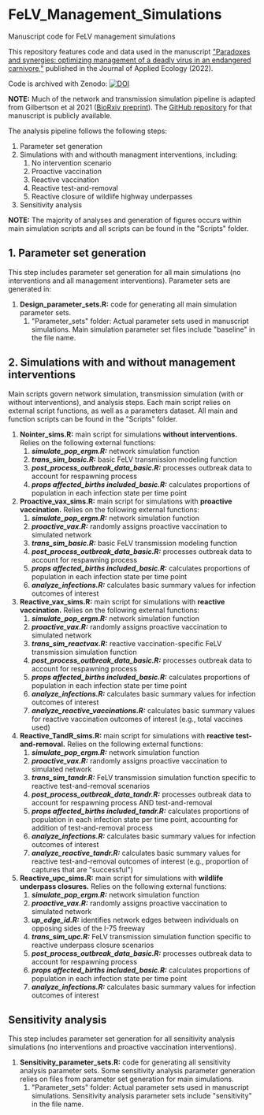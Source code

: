 # FeLV_Management_Simulations
Manuscript code for FeLV management simulations

This repository features code and data used in the manuscript ["Paradoxes and synergies: optimizing management of a deadly virus in an endangered carnivore,"](https://doi.org/10.1111/1365-2664.14165) published in the Journal of Applied Ecology (2022).

Code is archived with Zenodo: [![DOI](https://zenodo.org/badge/328459524.svg)](https://zenodo.org/badge/latestdoi/328459524)


**NOTE:** Much of the network and transmission simulation pipeline is adapted from Gilbertson et al 2021 ([BioRxiv preprint](https://doi.org/10.1101/2021.01.09.426055)). The [GitHub repository](https://github.com/mjones029/FIV_FeLV_Transmission) for that manuscript is publicly available.

The analysis pipeline follows the following steps:
1. Parameter set generation
2. Simulations with and withouth managment interventions, including:
    1. No intervention scenario
    2. Proactive vaccination
    3. Reactive vaccination
    4. Reactive test-and-removal
    5. Reactive closure of wildlife highway underpasses
3. Sensitivity analysis

**NOTE:** The majority of analyses and generation of figures occurs within main simulation scripts and all scripts can be found in the "Scripts" folder.


## 1. Parameter set generation
This step includes parameter set generation for all main simulations (no interventions and all management interventions). Parameter sets are generated in:
1. **Design_parameter_sets.R:** code for generating all main simulation parameter sets.  
    1. "Parameter_sets" folder: Actual parameter sets used in manuscript simulations. Main simulation parameter set files include "baseline" in the file name.

## 2. Simulations with and without management interventions
Main scripts govern network simulation, transmission simulation (with or without interventions), and analysis steps. Each main script relies on external script functions, as well as a parameters dataset. All main and function scripts can be found in the "Scripts" folder.
1. **Nointer_sims.R:** main script for simulations **without interventions.** Relies on the following external functions:
    1. ***simulate_pop_ergm.R:*** network simulation function
    2. ***trans_sim_basic.R:*** basic FeLV transmission modeling function
    3. ***post_process_outbreak_data_basic.R:*** processes outbreak data to account for respawning process
    4. ***props affected_births included_basic.R:*** calculates proportions of population in each infection state per time point
2. **Proactive_vax_sims.R:** main script for simulations with **proactive vaccination.** Relies on the following external functions:
    1. ***simulate_pop_ergm.R:*** network simulation function
    2. ***proactive_vax.R:*** randomly assigns proactive vaccination to simulated network
    3. ***trans_sim_basic.R:*** basic FeLV transmission modeling function
    4. ***post_process_outbreak_data_basic.R:*** processes outbreak data to account for respawning process
    5. ***props affected_births included_basic.R:*** calculates proportions of population in each infection state per time point
    6. ***analyze_infections.R:*** calculates basic summary values for infection outcomes of interest
3. **Reactive_vax_sims.R:** main script for simulations with **reactive vaccination.** Relies on the following external functions:
    1. ***simulate_pop_ergm.R:*** network simulation function
    2. ***proactive_vax.R:*** randomly assigns proactive vaccination to simulated network
    3. ***trans_sim_reactvax.R:*** reactive vaccination-specific FeLV transmission simulation function
    4. ***post_process_outbreak_data_basic.R:*** processes outbreak data to account for respawning process
    5. ***props affected_births included_basic.R:*** calculates proportions of population in each infection state per time point
    6. ***analyze_infections.R:*** calculates basic summary values for infection outcomes of interest
    7. ***analyze_reactive_vaccinations.R:*** calculates basic summary values for reactive vaccination outcomes of interest (e.g., total vaccines used)
4. **Reactive_TandR_sims.R:** main script for simulations with **reactive test-and-removal.** Relies on the following external functions:
    1. ***simulate_pop_ergm.R:*** network simulation function
    2. ***proactive_vax.R:*** randomly assigns proactive vaccination to simulated network
    3. ***trans_sim_tandr.R:*** FeLV transmission simulation function specific to reactive test-and-removal scenarios
    4. ***post_process_outbreak_data_tandr.R:*** processes outbreak data to account for respawning process AND test-and-removal
    5. ***props affected_births included_tandr.R:*** calculates proportions of population in each infection state per time point, accounting for addition of test-and-removal process
    6. ***analyze_infections.R:*** calculates basic summary values for infection outcomes of interest
    7. ***analyze_reactive_tandr.R:*** calculates basic summary values for reactive test-and-removal outcomes of interest (e.g., proportion of captures that are "successful")
5. **Reactive_upc_sims.R:** main script for simulations with **wildlife underpass closures.** Relies on the following external functions:
    1. ***simulate_pop_ergm.R:*** network simulation function
    2. ***proactive_vax.R:*** randomly assigns proactive vaccination to simulated network
    3. ***up_edge_id.R:*** identifies network edges between individuals on opposing sides of the I-75 freeway
    4. ***trans_sim_upc.R:*** FeLV transmission simulation function specific to reactive underpass closure scenarios
    5. ***post_process_outbreak_data_basic.R:*** processes outbreak data to account for respawning process
    6. ***props affected_births included_basic.R:*** calculates proportions of population in each infection state per time point
    7. ***analyze_infections.R:*** calculates basic summary values for infection outcomes of interest

## Sensitivity analysis
This step includes parameter set generation for all sensitivity analysis simulations (no interventions and proactive vaccination interventions). 
1. **Sensitivity_parameter_sets.R:** code for generating all sensitivity analysis parameter sets. Some sensitivity analysis parameter generation relies on files from parameter set generation for main simulations. 
    1. "Parameter_sets" folder: Actual parameter sets used in manuscript simulations. Sensitivity analysis parameter sets include "sensitivity" in the file name. 
